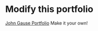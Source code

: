 # Modify this portfolio
[John Gause Portfolio](https://johntgauseiii-portfolio.netlify.app/ "My Portfolio")
Make it your own! 
